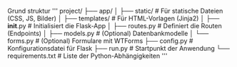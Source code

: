 Grund struktur
'''
project/
├── app/
│   ├── static/         # Für statische Dateien (CSS, JS, Bilder)
│   ├── templates/      # Für HTML-Vorlagen (Jinja2)
│   ├── __init__.py     # Initialisiert die Flask-App
│   ├── routes.py       # Definiert die Routen (Endpoints)
│   ├── models.py       # (Optional) Datenbankmodelle
│   └── forms.py        # (Optional) Formulare mit WTForms
├── config.py           # Konfigurationsdatei für Flask
├── run.py              # Startpunkt der Anwendung
└── requirements.txt    # Liste der Python-Abhängigkeiten
'''
